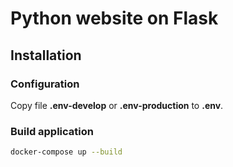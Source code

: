 # Python website on Flask

## Installation

### Configuration

Copy file **.env-develop** or **.env-production** to **.env**.

### Build application

```bash
docker-compose up --build
```
